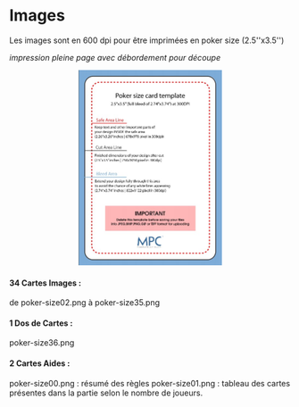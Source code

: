 # Images
Les images sont en 600 dpi pour être imprimées en poker size (2.5''x3.5'') 

*impression pleine page avec débordement pour découpe*

<p align="center">
  <img src="template.jpg?raw=true" width="257px" height="350px"/></p>
  
#### 34 Cartes Images :
de poker-size02.png à poker-size35.png

#### 1 Dos de Cartes :
poker-size36.png

#### 2 Cartes Aides :
poker-size00.png : résumé des règles
poker-size01.png : tableau des cartes présentes dans la partie selon le nombre de joueurs.

